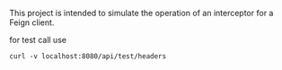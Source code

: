 This project is intended to simulate the operation of an interceptor for a Feign client.

for test call use
```shell
curl -v localhost:8080/api/test/headers
```
